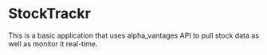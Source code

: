 # StockTrackr

This is a basic application that uses alpha_vantages API to pull stock data as well as monitor it real-time.